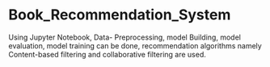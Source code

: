# Book_Recommendation_System
Using Jupyter Notebook, Data- Preprocessing, model Building, model evaluation, model training can be done, recommendation algorithms namely Content-based filtering and collaborative filtering are used.
